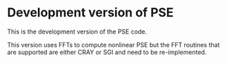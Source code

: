 # Development version of PSE

This is the development version of the PSE code.

This version uses FFTs to compute nonlinear PSE but the FFT routines that
are supported are either CRAY or SGI and need to be re-implemented.
